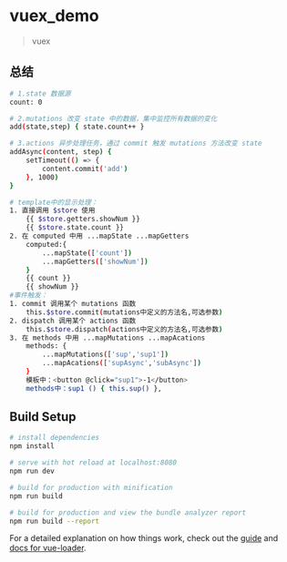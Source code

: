 # vuex_demo

> vuex

## 总结

``` bash
# 1.state 数据源
count: 0

# 2.mutations 改变 state 中的数据，集中监控所有数据的变化
add(state,step) { state.count++ }

# 3.actions 异步处理任务，通过 commit 触发 mutations 方法改变 state
addAsync(content, step) {
	setTimeout(() => {
		content.commit('add')
	}, 1000)
}

# template中的显示处理：
1. 直接调用 $store 使用
	{{ $store.getters.showNum }}
	{{ $store.state.count }}
2. 在 computed 中用 ...mapState ...mapGetters
	computed:{
		...mapState(['count'])
		...mapGetters(['showNum'])
	}
	{{ count }}
	{{ showNum }}
#事件触发：
1. commit 调用某个 mutations 函数
	this.$store.commit(mutations中定义的方法名,可选参数)
2. dispatch 调用某个 actions 函数
	this.$store.dispatch(actions中定义的方法名,可选参数)
3. 在 methods 中用 ...mapMutations ...mapAcations
	methods: {
		...mapMutations(['sup','sup1'])
		...mapAcations(['supAsync','subAsync'])
	}
	模板中：<button @click="sup1">-1</button>
	methods中：sup1 () { this.sup() },
```
## Build Setup

``` bash
# install dependencies
npm install

# serve with hot reload at localhost:8080
npm run dev

# build for production with minification
npm run build

# build for production and view the bundle analyzer report
npm run build --report
```

For a detailed explanation on how things work, check out the [guide](http://vuejs-templates.github.io/webpack/) and [docs for vue-loader](http://vuejs.github.io/vue-loader).
